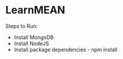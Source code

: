 # LearnMEAN
Steps to Run:
- Install MongoDB
- Install NodeJS
- Install package dependencies - npm install
